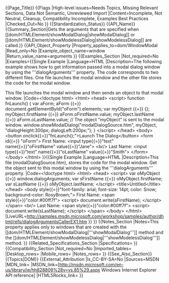 {{Page_Title}}
{{Flags
|High-level issues=Needs Topics, Missing Relevant Sections, Data Not Semantic, Unreviewed Import
|Content=Incomplete, Not Neutral, Cleanup, Compatibility Incomplete, Examples Best Practices
|Checked_Out=No
}}
{{Standardization_Status}}
{{API_Name}}
{{Summary_Section|Gets the arguments that are specified when [[dom/HTMLElement/showModalDialog|showModalDialog]] or [[dom/HTMLElement/showModelessDialog|showModelessDialog]] are called.}}
{{API_Object_Property
|Property_applies_to=dom/WindowModal
|Read_only=No
|Example_object_name=window
|Return_value_name=arguments
}}
{{Examples_Section
|Not_required=No
|Examples={{Single Example
|Language=HTML
|Description=The following example shows how to get information passed into a modal dialog window by using the '''dialogArguments''' property. The code corresponds to two different files. One file launches the modal window and the other file stores the code for the modal window.

This file launches the modal window and then sends an object to that modal window.
|Code=&lt;!doctype html&gt;
&lt;html&gt;
 &lt;head&gt;
  &lt;script&gt;
function fnLaunch() {
    var aForm;
    aForm {{=}} document.getElementById("oForm").elements;
    var myObject {{=}} {};
    myObject.firstName {{=}} aForm.oFirstName.value;
    myObject.lastName {{=}} aForm.oLastName.value;
	// The object "myObject" is sent to the modal window.
    window.showModalDialog("modalDialogSource.htm", myObject, "dialogHeight:300px; dialogLeft:200px;"); 
}
  &lt;/script&gt;
 &lt;/head&gt;
 &lt;body&gt;
  &lt;button onclick{{=}}"fnLaunch();"&gt;Launch The Dialog&lt;/button&gt;
  &lt;form id{{=}} "oForm"&gt;
   First Name:
   &lt;input type{{=}}"text" name{{=}}"oFirstName" value{{=}}"Jane"&gt;
   &lt;br/&gt;
   Last Name:
   &lt;input type{{=}}"text" name{{=}}"oLastName" value{{=}}"Smith"&gt;
  &lt;/form&gt;
 &lt;/body&gt;
&lt;/html&gt;
}}{{Single Example
|Language=HTML
|Description=This file (modalDialogSource.htm), stores the code for the modal window. Get the object sent to this modal window by using the '''dialogArguments''' property.
|Code=&lt;!doctype html&gt;
&lt;html&gt;
 &lt;head&gt;
  &lt;script&gt;
var oMyObject {{=}} window.dialogArguments;
var sFirstName {{=}} oMyObject.firstName;
var sLastName {{=}} oMyObject.lastName;
  &lt;/script&gt;
  &lt;title&gt;Untitled&lt;/title&gt;
 &lt;/head&gt;
 &lt;body style{{=}}"font-family: arial; font-size: 14pt; color: Snow; 
background-color: RosyBrown;"&gt;
  First Name:
  &lt;span style{{=}}"color:#00ff7f"&gt;
   &lt;script&gt;
document.write(sFirstName);
   &lt;/script&gt;
  &lt;/span&gt;
  &lt;br/&gt;
  Last Name:
  &lt;span style{{=}}"color:#00ff7f"&gt;
   &lt;script&gt;
document.write(sLastName);
   &lt;/script&gt;
  &lt;/span&gt;
 &lt;/body&gt;
&lt;/html&gt;
|LiveURL=http://samples.msdn.microsoft.com/workshop/samples/author/dhtml/refs/dialogArgumentsCallerEX1.htm
}}
}}
{{Notes_Section
|Notes=This property applies only to windows that are created with the [[dom/HTMLElement/showModalDialog|'''showModalDialog''']] method and the [[dom/HTMLElement/showModelessDialog|'''showModelessDialog''']] method.
}}
{{Related_Specifications_Section
|Specifications=
}}
{{Compatibility_Section
|Not_required=No
|Imported_tables=
|Desktop_rows=
|Mobile_rows=
|Notes_rows=
}}
{{See_Also_Section}}
{{Topics|DOM}}
{{External_Attribution
|Is_CC-BY-SA=No
|Sources=MSDN
|MDN_link=
|MSDN_link=[http://msdn.microsoft.com/en-us/library/ie/hh828809%28v=vs.85%29.aspx Windows Internet Explorer API reference]
|HTML5Rocks_link=
}}
